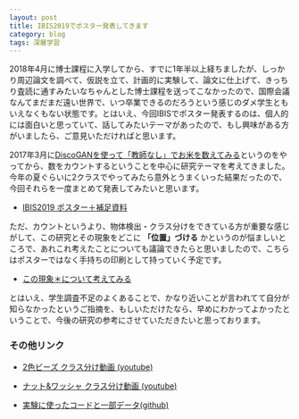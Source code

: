 ```yaml
---
layout: post
title: IBIS2019でポスター発表してきます
category: blog
tags: 深層学習
---
```


2018年4月に博士課程に入学してから、すでに1年半以上経ちましたが、しっかり周辺論文を調べて、仮説を立て、計画的に実験して、論文に仕上げて、きっちり査読に通すみたいなちゃんとした博士課程を送ってこなかったので、国際会議なんてまだまだ遠い世界で、いつ卒業できるのだろうという感じのダメ学生ともいえなくもない状態です。とはいえ、今回IBISでポスター発表するのは、個人的には面白いと思っていて、話してみたいテーマがあったので、もし興味がある方がいましたら、ご意見いただければと思います。

2017年3月に[DiscoGANを使って「教師なし」でお米を数えてみる](https://qiita.com/samacoba/items/f04ed6a3a170fd97cef5)というのをやってから、数をカウントするということを中心に研究テーマを考えてきました。今年の夏ぐらいに2クラスでやってみたら意外とうまくいった結果だったので、今回それらを一度まとめて発表してみたいと思います。

* [IBIS2019 ポスター＋補足資料](https://github.com/samacoba/ObjectCounter/blob/master/docs/comps/20191119_poster.pdf)

ただ、カウントというより、物体検出・クラス分けをできている方が重要な感じがして、この研究とその現象をどこに **「位置」づける** かというのが悩ましいところで、あれこれ考えたことについても議論できたらと思いましたので、こちらはポスターではなく手持ちの印刷として持っていく予定です。

* [この現象＊について考えてみる](https://github.com/samacoba/ObjectCounter/blob/master/docs/comps/20191119_abstraction.pdf)

とはいえ、学生調査不足のよくあることで、かなり近いことが言われてて自分が知らなかったというご指摘を、もしいただけたなら、早めにわかってよかったということで、今後の研究の参考にさせていただきたいと思っております。



### その他リンク

* [2色ビーズ クラス分け動画 (youtube)](https://youtu.be/h4x3ueOPNXM)

* [ナット&ワッシャ クラス分け動画 (youtube)](https://youtu.be/D3_vIE4aBSU)

* [実験に使ったコードと一部データ(github)](https://github.com/samacoba/ObjectCounter/tree/master/researchs/No04_2classify)














